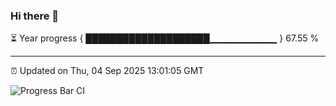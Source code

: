 ### Hi there 👋

⏳ Year progress { ████████████████████▁▁▁▁▁▁▁▁▁▁ } 67.55 %

---

⏰ Updated on Thu, 04 Sep 2025 13:01:05 GMT

![Progress Bar CI](https://github.com/IshwaranRudhara/GIT-ACTION/workflows/Progress%20Bar%20CI/badge.svg)
